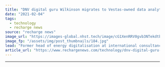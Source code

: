 ```yaml
---
title: "DNV digital guru Wilkinson migrates to Vestas-owned data analytics outfit"
date: "2021-02-04"
tags: 
  - technology
  - recharge news
source: "recharge news"
image_url: "https://images-global.nhst.tech/image/cG1XenRRV0gvb3NTekdtbFFXL1NMWk1kcXYvTW41KzhNUmdselhhQkwxTT0=/nhst/binary/b2b7af66705e696af2b19018a243e990"
image_fp: "/assets/img/post_thumbnails/184.jpg"
lead: "Former head of energy digitalisation at international consultancy joins Utopus Insights as changes made to C-level management"
article_url: "https://www.rechargenews.com/technology/dnv-digital-guru-wilkinson-migrates-to-vestas-owned-data-analytics-outfit/2-1-957792"
---
```


---
